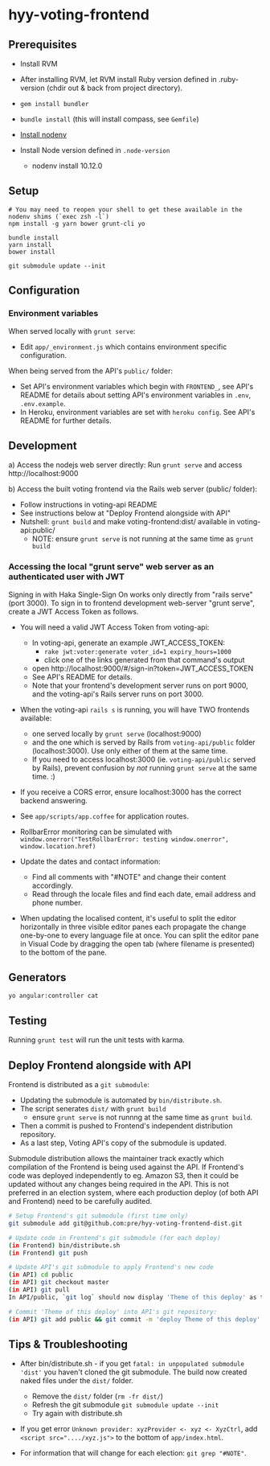 # hyy-voting-frontend

## Prerequisites

- Install RVM
- After installing RVM, let RVM install Ruby version defined in .ruby-version (chdir out & back from project directory).
- `gem install bundler`
- `bundle install` (this will install compass, see `Gemfile`)

- [Install nodenv](https://github.com/nodenv/nodenv)
- Install Node version defined in `.node-version`
  - nodenv install 10.12.0

## Setup

~~~
# You may need to reopen your shell to get these available in the nodenv shims (`exec zsh -l`)
npm install -g yarn bower grunt-cli yo

bundle install
yarn install
bower install

git submodule update --init
~~~

## Configuration

### Environment variables
When served locally with `grunt serve`:
- Edit `app/_environment.js` which contains environment specific configuration.

When being served from the API's `public/` folder:
- Set API's environment variables which begin with `FRONTEND_`, see API's README for details about setting API's environment variables in `.env`, `.env.example`.
- In Heroku, environment variables are set with `heroku config`. See API's README for further details.

## Development

a) Access the nodejs web server directly:
  Run `grunt serve` and access http://localhost:9000

b) Access the built voting frontend via the Rails web server (public/ folder):
  - Follow instructions in voting-api README
  - See instructions below at "Deploy Frontend alongside with API"
  - Nutshell: `grunt build` and make voting-frontend:dist/ available in voting-api:public/
    - NOTE: ensure `grunt serve` is not running at the same time as `grunt build`

### Accessing the local "grunt serve" web server as an authenticated user with JWT

Signing in with Haka Single-Sign On works only directly from "rails serve" (port 3000).
To sign in to frontend development web-server "grunt serve", create a JWT Access Token as follows.

- You will need a valid JWT Access Token from voting-api:
  - In voting-api, generate an example JWT_ACCESS_TOKEN:
    - `rake jwt:voter:generate voter_id=1 expiry_hours=1000`
    - click one of the links generated from that command's output
  - open http://localhost:9000/#/sign-in?token=JWT_ACCESS_TOKEN
  - See API's README for details.
  - Note that your frontend's development server runs on port 9000,
    and the voting-api's Rails server runs on port 3000.
- When the voting-api `rails s` is running, you will have TWO frontends available:
  - one served locally by `grunt serve` (localhost:9000)
  - and the one which is served by Rails from `voting-api/public` folder
    (localhost:3000). Use only either of them at the same time.
  - If you need to access localhost:3000 (ie. `voting-api/public` served by
    Rails), prevent confusion by *not* running `grunt serve` at the same time. :)
- If you receive a CORS error, ensure localhost:3000 has the correct backend answering.

- See `app/scripts/app.coffee` for application routes.

- RollbarError monitoring can be simulated with
    `window.onerror("TestRollbarError: testing window.onerror", window.location.href)`

- Update the dates and contact information:
  - Find all comments with "#NOTE" and change their content accordingly.
  - Read through the locale files and find each date, email address and phone number.

- When updating the localised content, it's useful to split the editor horizontally in three
  visible editor panes each propagate the change one-by-one to every language file at once.
  You can split the editor pane in Visual Code by dragging the open tab (where filename is
  presented) to the bottom of the pane.

## Generators

`yo angular:controller cat`

## Testing

Running `grunt test` will run the unit tests with karma.


## Deploy Frontend alongside with API

Frontend is distributed as a `git submodule`:
  * Updating the submodule is automated by `bin/distribute.sh`.
  * The script senerates `dist/` with `grunt build`
    * ensure `grunt serve` is not runnng at the same time as `grunt build`.
  * Then a commit is pushed to Frontend's independent distribution repository.
  * As a last step, Voting API's copy of the submodule is updated.

Submodule distribution allows the maintainer track exactly which compilation
of the Frontend is being used against the API. If Frontend's code was deployed
independently to eg. Amazon S3, then it could be updated without
any changes being required in the API. This is not preferred in an
election system, where each production deploy (of both API and Frontend) need
to be carefully audited.

```bash
# Setup Frontend's git submodule (first time only)
git submodule add git@github.com:pre/hyy-voting-frontend-dist.git
```

```bash
# Update code in Frontend's git submodule (for each deploy)
(in Frontend) bin/distribute.sh
(in Frontend) git push

# Update API's git submodule to apply Frontend's new code
(in API) cd public
(in API) git checkout master
(in API) git pull
In API/public, `git log` should now display 'Theme of this deploy' as the newest commit.
```

```bash
# Commit 'Theme of this deploy' into API's git repository:
(in API) git add public && git commit -m 'deploy Theme of this deploy'
```


## Tips & Troubleshooting

* After bin/distribute.sh - if you get `fatal: in unpopulated submodule 'dist'`
  you haven't cloned the git submodule. The build now created naked files under
  the `dist/` folder.
  * Remove the `dist/` folder (`rm -fr dist/`)
  * Refresh the git submodule `git submodule update --init`
  * Try again with distribute.sh

* If you get error `Unknown provider: xyzProvider <- xyz <- XyzCtrl`,
  add `<script src="..../xyz.js">` to the bottom of `app/index.html`.

* For information that will change for each election: `git grep "#NOTE"`.
